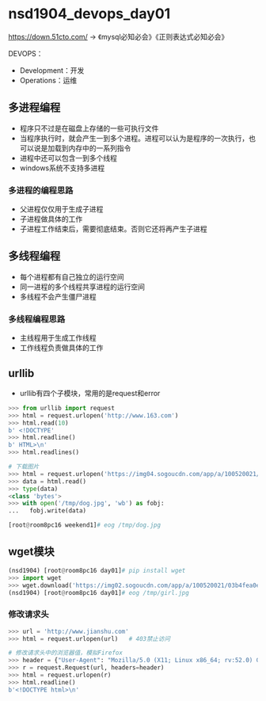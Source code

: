 # nsd1904_devops_day01

https://down.51cto.com/ -> 《mysql必知必会》《正则表达式必知必会》

DEVOPS：

- Development：开发
- Operations：运维

## 多进程编程

- 程序只不过是在磁盘上存储的一些可执行文件
- 当程序执行时，就会产生一到多个进程。进程可以认为是程序的一次执行，也可以说是加载到内存中的一系列指令
- 进程中还可以包含一到多个线程
- windows系统不支持多进程

### 多进程的编程思路

- 父进程仅仅用于生成子进程
- 子进程做具体的工作
- 子进程工作结束后，需要彻底结束。否则它还将再产生子进程

## 多线程编程

- 每个进程都有自己独立的运行空间
- 同一进程的多个线程共享进程的运行空间
- 多线程不会产生僵尸进程

### 多线程编程思路

- 主线程用于生成工作线程
- 工作线程负责做具体的工作

## urllib

- urllib有四个子模块，常用的是request和error

```python
>>> from urllib import request
>>> html = request.urlopen('http://www.163.com')
>>> html.read(10)
b' <!DOCTYPE'
>>> html.readline()
b' HTML>\n'
>>> html.readlines()

# 下载图片
>>> html = request.urlopen('https://img04.sogoucdn.com/app/a/100520021/edd13a25faf36d6c3df00809538ed449')
>>> data = html.read()
>>> type(data)
<class 'bytes'>
>>> with open('/tmp/dog.jpg', 'wb') as fobj:
...   fobj.write(data)

[root@room8pc16 weekend1]# eog /tmp/dog.jpg 

```

## wget模块

```python
(nsd1904) [root@room8pc16 day01]# pip install wget
>>> import wget
>>> wget.download('https://img02.sogoucdn.com/app/a/100520021/03b4fea0e30924f351a1276baf00e523', '/tmp/girl.jpg')
(nsd1904) [root@room8pc16 day01]# eog /tmp/girl.jpg 
```

### 修改请求头

```python
>>> url = 'http://www.jianshu.com'
>>> html = request.urlopen(url)   # 403禁止访问

# 修改请求头中的浏览器值，模拟Firefox
>>> header = {"User-Agent": "Mozilla/5.0 (X11; Linux x86_64; rv:52.0) Gecko/20100101 Firefox/52.0"}
>>> r = request.Request(url, headers=header)
>>> html = request.urlopen(r)
>>> html.readline()
b'<!DOCTYPE html>\n'

```







